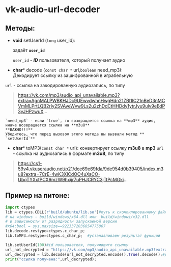 # vk-audio-url-decoder

## Методы:
- **void** setUserId (`long` user_id):

	задаёт **`user_id`** 

	`user_id` - ***ID*** пользователя, который получает аудио
- **char*** decode (`const char *` url,`boolean` need_mp3):  
Декодирует ссылку из зашифрованной в играбельную

 `url` - ссылка на закодированную аудиозапись, по типу 
>  https://vk.com/mp3/audio_api_unavailable.mp3?extra=AgnMALPWBKHJDc9UEwvdwhnHwgHdn21ZBI1lC21nBeD3nMCVmMLPrtLQB2rIy2SVAveWvw9Ls2u2zhDdCtHHDdy1ytrJyu9ulv9eEdP3yJHPzwuX...

	`need_mp3` - если `true`, то возвращается ссылка на **mp3** аудио, иначе возвращается ссылка на **m3u8**
	**ВАЖНО!!!**
	Убедитесь, что перед вызовом этого метода вы вызвали метод ** `setUserId`**
- **char*** toMP3(`const char *` url):
конвертирует ссылку **m3u8** в **mp3**
`url` - ссылка на аудиозапись в формате **m3u8**, по типу 
> https://cs1-59v4.vkuseraudio.net/p21/dce69e69fda/9de954d0b39405/index.m3u8?extra=7CrE-4wK3XICdOO4uXaCO-UbqTYXxtPCX9mzW9hxijr7uPHJCRYC3jTtPcMGki...

## Пример на питоне:

```python
import ctypes
lib = ctypes.CDLL(r'build/ubuntu/lib.so')#путь к скомпилированному файлу 
# на windows - build/windows/x64.dll или  build/windows/x32.dll 
# в зависимости от разрядности запускаемой версии 
#x64:bool = sys.maxsize==9223372036854775807
lib.decode.restype=ctypes.c_char_p;
lib.toMP3.restype=ctypes.c_char_p;  #устанавливаем результат функций

lib.setUserId(100)#id пользователя, получившиго ссылку
url_not_decrypted = "https://vk.com/mp3/audio_api_unavailable.mp3?extra=ewiowe..."#ссылка
url_decrypted = lib.decode(url_not_decrypted.encode(),True).decode();#декодируем
print("ссылка получена:",url_decrypted);
```


